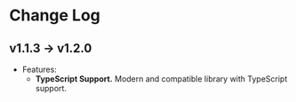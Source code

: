 # Change Log

## v1.1.3 → v1.2.0

- Features:
  - **TypeScript Support.** Modern and compatible library with TypeScript support.

